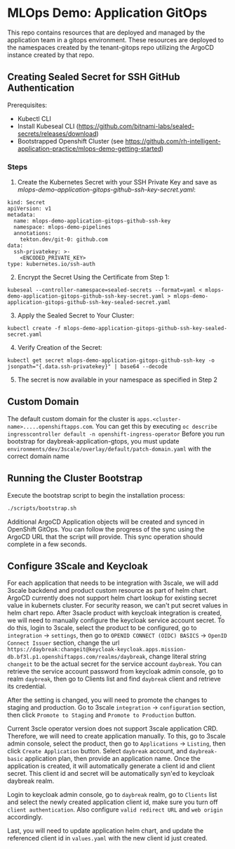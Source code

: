# MLOps Demo: Application GitOps

This repo contains resources that are deployed and managed by the application team in a gitops environment. These resources are deployed to the namespaces created by the tenant-gitops repo utilizing the ArgoCD instance created by that repo.

## Creating Sealed Secret for SSH GitHub Authentication

Prerequisites:
- Kubectl CLI
- Install Kubeseal CLI (https://github.com/bitnami-labs/sealed-secrets/releases/download)
- Bootstrapped Openshift Cluster (see https://github.com/rh-intelligent-application-practice/mlops-demo-getting-started)

### Steps

1. Create the Kubernetes Secret with your SSH Private Key and save as _mlops-demo-application-gitops-github-ssh-key-secret.yaml_:

```
kind: Secret
apiVersion: v1
metadata:
  name: mlops-demo-application-gitops-github-ssh-key
  namespace: mlops-demo-pipelines
  annotations:
    tekton.dev/git-0: github.com
data:
  ssh-privatekey: >-
    <ENCODED_PRIVATE_KEY>
type: kubernetes.io/ssh-auth
```

2. Encrypt the Secret Using the Certificate from Step 1: 

```
kubeseal --controller-namespace=sealed-secrets --format=yaml < mlops-demo-application-gitops-github-ssh-key-secret.yaml > mlops-demo-application-gitops-github-ssh-key-sealed-secret.yaml
```

3. Apply the Sealed Secret to Your Cluster:
```
kubectl create -f mlops-demo-application-gitops-github-ssh-key-sealed-secret.yaml
```

4. Verify Creation of the Secret:
```
kubectl get secret mlops-demo-application-gitops-github-ssh-key -o jsonpath="{.data.ssh-privatekey}" | base64 --decode
```

5. The secret is now available in your namespace as specified in Step 2

## Custom Domain
The default custom domain for the cluster is `apps.<cluster-name>.....openshiftapps.com`. You can get this by executing `oc describe ingresscontroller default -n openshift-ingress-operator`
Before you run bootstrap for daybreak-application-gtops, you must update `environments/dev/3scale/overlay/default/patch-domain.yaml` with the correct domain name

## Running the Cluster Bootstrap

Execute the bootstrap script to begin the installation process:

```sh
./scripts/bootstrap.sh
```

Additional ArgoCD Application objects will be created and synced in OpenShift GitOps. You can follow the progress of the sync using the ArgoCD URL that the script will provide. This sync operation should complete in a few seconds.

## Configure 3Scale and Keycloak
For each application that needs to be integration with 3scale, we will add 3scale backdend and product custom resource as part of helm chart. ArgoCD currently does not support helm chart lookup for existing secret value in kubernets cluster. For security reason, we can't put secret values in helm chart repo. After 3sacle product with keycloak integration is created, we will need to manually configure the keycloak service account secret. To do this, login to 3scale, select the product to be configured, go to `integration` -> `settings`, then go to `OPENID CONNECT (OIDC) BASICS` -> `OpenID Connect Issuer` section, change the url `https://daybreak:changeit@keycloak-keycloak.apps.mission-db.bf3l.p1.openshiftapps.com/realms/daybreak`, change literal string `changeit` to be the actual secret for the service account `daybreak`. You can retrieve the service account password from keycloak admin console, go to realm `daybreak`, then go to Clients list and find `daybreak` client and retrieve its credential.

After the setting is changed, you will need to promote the changes to staging and production. Go to 3scale `integration` -> `configuration` section, then click `Promote to Staging` and `Promote to Production` button.

Current 3scle operator version does not support 3scale application CRD. Therefore, we will need to create application manually. To this, go to 3scale admin console, select the product, then go to `Applications` -> `Listing`, then click `Create Application` button. Select `daybreak` account, and `daybreak-basic` application plan, then provide an application name. Once the application is created, it will automatically generate a client id and client secret. This client id and secret will be automatically syn'ed to keycloak daybreak realm. 

Login to keycloak admin console, go to `daybreak` realm, go to `Clients` list and select the newly created application client id, make sure you turn off `client authentication`. Also configure `valid redirect URL` and `web origin` accordingly.

Last, you will need to update application helm chart, and update the referenced client id in `values.yaml` with the new client id just created.
